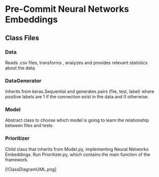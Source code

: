 # Pre-Commit Neural Networks Embeddings

## Class Files 

### Data 

Reads .csv files, transforms , analyzes and provides relevant statistics about the data. 

### DataGenerator

Inherits from keras.Sequential and generates pairs (file, test, label) where positive labels are 1 if the connection exist in the data and 0 otherwise.

### Model 

Abstract class to choose which model is going to learn the relationship between files and tests.

### Prioritizer

Child class that inherits from Model.py, implementing Neural Networks Embeddings. Run Prioritizer.py, which contains the main function of the framework.

[!ClassDiagramUML.png]

